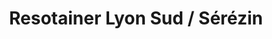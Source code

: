 ---
title: "Resotainer Lyon Sud / Sérézin"
url: /serezin-du-rhone/resotainer-lyon-sud-serezin/
shop: Mieten
---
